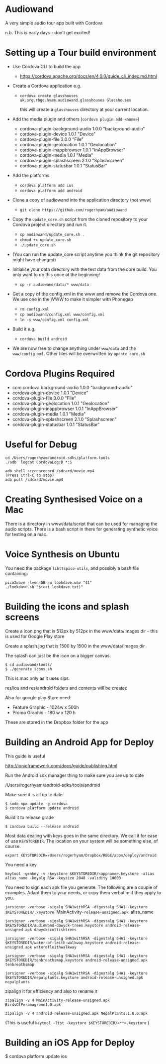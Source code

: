
Audiowand
=========

A very simple audio tour app built with Cordova

n.b. This is early days - don't get excited!

Setting up a Tour build environment
===================================

* Use Cordova CLI to build the app
  * https://cordova.apache.org/docs/en/4.0.0/guide_cli_index.md.html
* Create a Cordova application e.g.
  * `cordova create glasshouses uk.org.rbge.hyam.audiowand.glasshouses Glasshouses`
  
    this will create a `glasshouses` directory at your current location.
* Add the media plugin and others (`cordova plugin add <name>`)
        
  *  cordova-plugin-background-audio 1.0.0 "background-audio"
  *  cordova-plugin-device 1.0.1 "Device"
  *  cordova-plugin-file 3.0.0 "File"
  *  cordova-plugin-geolocation 1.0.1 "Geolocation"
  *  cordova-plugin-inappbrowser 1.0.1 "InAppBrowser"
  *  cordova-plugin-media 1.0.1 "Media"
  *  cordova-plugin-splashscreen 2.1.0 "Splashscreen"
  *  cordova-plugin-statusbar 1.0.1 "StatusBar"
        
* Add the platforms
  * `cordova platform add ios`
  * `cordova platform add android`
* Clone a copy of audiowand into the application directory (not www)
  * `git clone https://github.com/rogerhyam/audiowand`
* Copy the `update_core.sh` script from the cloned repository to your Cordova project directory and run it.
  * `cp audiowand/update_core.sh .`
  * `chmod +x update_core.sh`
  * `./update_core.sh`
* (You can run the update_core script anytime you think the git repository might have changed)
* Initialise your data directory with the test data from the core build. You only want to do this once at the beginning!
  * `cp -r audiowand/data/* www/data`
* Get a copy of the config.xml in the www and remove the Cordova one. We use one in the WWW to make it simpler with Phonegap 
  * `rm config.xml`
  * `cp audiowand/config.xml www/config.xml`
  * `ln -s www/config.xml config.xml`
* Build it e.g.
  * `cordova build android`
* We are now free to change anything under `www/data` and the `www/config.xml`. Other files will be overwritten by `update_core.sh`

Cordova Plugins Required
========================
* com.cordova.background-audio 1.0.0 "background-audio"
* cordova-plugin-device 1.0.1 "Device"
* cordova-plugin-file 3.0.0 "File"
* cordova-plugin-geolocation 1.0.1 "Geolocation"
* cordova-plugin-inappbrowser 1.0.1 "InAppBrowser"
* cordova-plugin-media 1.0.1 "Media"
* cordova-plugin-splashscreen 2.1.0 "Splashscreen"
* cordova-plugin-statusbar 1.0.1 "StatusBar"

Useful for Debug
================
```
cd /Users/rogerhyam/android-sdks/platform-tools
./adb  logcat CordovaLog:D *:S

adb shell screenrecord /sdcard/movie.mp4
(Press Ctrl-C to stop)
adb pull /sdcard/movie.mp4
```

Creating Synthesised Voice on a Mac
===================================
There is a directory in www/data/script that can be used for managing the audio scripts. There is a bash script in there for generating synthetic voice for testing on a mac.

Voice Synthesis on Ubuntu
==========================

You need the package `libttspico-utils`, and possibly a bash file containing:
```
pico2wave -l=en-GB -w lookdave.wav "$1"
./lookdave.sh "$(cat lookdave.txt)"
```

Building the icons and splash screens
=====================================

Create a icon.png that is 512px by 512px in the www/data/images dir - this is used for Google Play store

Create a splash.jpg that is 1500 by 1500 in the www/data/images dir

The splash can just be the icon on a bigger canvas.

```
$ cd audiowand/tools/
$ ./generate_icons.sh
```

This is mac only as it uses sips.

res/ios and res/android folders and contents will be created

Also for google play Store need:

*  Feature Graphic - 1024w x 500h 
*  Promo Graphic - 180 w x 120 h

These are stored in the Dropbox folder for the app

Building an Android App for Deploy
==================================

This guide is useful

http://ionicframework.com/docs/guide/publishing.html

Run the Android sdk manager thing to make sure you are up to date

/Users/rogerhyam/android-sdks/tools/android

Make sure it is all up to date

```
$ sudo npm update -g cordova
$ cordova platform update android
```

Build it to release grade

```
$ cordova build --release android
```

Most data dealing with keys goes in the same directory. We call it for ease
of use `KEYSTOREDIR`. The location on your system will be something else, of
course.

`export KEYSTOREDIR=/Users/rogerhyam/Dropbox/RBGE/apps/deploy/android`

You need a key

```
keytool -genkey -v -keystore $KEYSTOREDIR/<appname>.keystore -alias alias_name -keyalg RSA -keysize 2048 -validity 10000
```

You need to sign each apk file you generate. The following are a couple of examples. Adapt them to your needs, or copy them verbatim if they apply to you.

`jarsigner -verbose -sigalg SHA1withRSA -digestalg SHA1 -keystore $KEYSTOREDIR/`<appname>`.keystore `MainActivity`-release-unsigned.apk `alias_name

```
jarsigner -verbose -sigalg SHA1withRSA -digestalg SHA1 -keystore $KEYSTOREDIR/audiowand-dawyck-trees.keystore android-release-unsigned.apk dawyckscottishtrees

jarsigner -verbose -sigalg SHA1withRSA -digestalg SHA1 -keystore $KEYSTOREDIR/water-of-leith-walkway.keystore android-release-unsigned.apk waterofleithwalkway

jarsigner -verbose -sigalg SHA1withRSA -digestalg SHA1 -keystore $KEYSTOREDIR/tenbreathsmap.keystore android-release-unsigned.apk tenbreathsmap

jarsigner -verbose -sigalg SHA1withRSA -digestalg SHA1 -keystore $KEYSTOREDIR/nepalplants.keystore android-release-unsigned.apk nepalplants
```

zipalign it for efficiency and also to rename it

`zipalign -v 4 MainActivity-release-unsigned.apk BirdsOfPeramagroon1.0.apk`

`zipalign -v 4 android-release-unsigned.apk NepalPlants.1.0.0.apk`

(This is useful `keytool -list -keystore $KEYSTOREDIR/<**>.keystore` )

Building an iOS App for Deploy
==============================

$ cordova platform update ios



